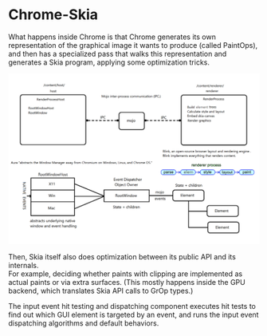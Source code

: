 # Chrome-Skia

What happens inside Chrome is that Chrome generates its own representation of the 
graphical image it wants to produce (called PaintOps), and then has a specialized 
pass that walks this representation and generates a Skia program, applying some 
optimization tricks.  
 
![Chrome-Skia](./media/Chrome-Skia.png)

Then, Skia itself also does optimization between its public API and its internals.    
For example, deciding whether paints with clipping are implemented as actual paints 
or via extra surfaces. (This mostly happens inside the GPU backend, which 
translates Skia API calls to GrOp types.) 

The input event hit testing and dispatching component executes hit tests to find 
out which GUI element is targeted by an event, and runs the input event dispatching 
algorithms and default behaviors.

<br/>

<br/>
